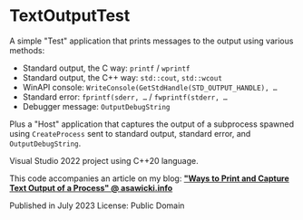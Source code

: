 # TextOutputTest

A simple "Test" application that prints messages to the output using various methods:

- Standard output, the C way: `printf` / `wprintf`
- Standard output, the C++ way: `std::cout`, `std::wcout`
- WinAPI console: `WriteConsole(GetStdHandle(STD_OUTPUT_HANDLE), …`
- Standard error: `fprintf(sderr, …` / `fwprintf(stderr, …`
- Debugger message: `OutputDebugString`

Plus a "Host" application that captures the output of a subprocess spawned using `CreateProcess` sent to standard output, standard error, and `OutputDebugString`.

Visual Studio 2022 project using C++20 language.

This code accompanies an article on my blog: **["Ways to Print and Capture Text Output of a Process" @ asawicki.info](https://asawicki.info/news_1768_ways_to_print_and_capture_text_output_of_a_process)**

Published in July 2023 
License: Public Domain
